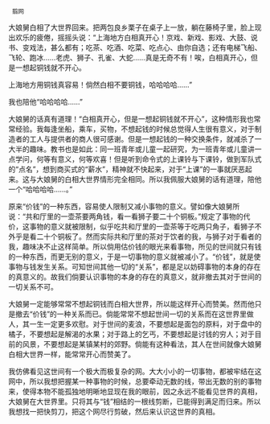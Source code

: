      翦网 

   大娘舅白相了大世界回来。把两包良乡栗子在桌子上一放，躺在藤椅子里，脸上现出欢乐的疲倦，摇摇头说：“上海地方白相真开心！京戏、新戏、影戏、大鼓、说书、变戏法，甚么都有；吃茶、吃酒、吃菜、吃点心、由你自选；还有电梯飞船、飞轮、跑冰……老虎、狮子、孔雀、大蛇……真是无奇不有！唉，白相真开心，但是一想起铜钱就不开心。 

   上海地方用铜钱真容易！倘然白相不要铜钱，哈哈哈哈……” 

   我也陪他“哈哈哈哈……” 

   大娘舅的话真有道理！“白相真开心，但是一想起铜钱就不开心”，这种情形我也常常经验。我每逢坐船，乘车，买物，不想起钱的时候总觉得人生很有意义，对于制造者的工人与提供者的商人很可感谢。但是一想起钱的一种交换条件，就减杀了一大半的趣味。教书也是如此：同一班青年或儿童一起研究，为一班青年或儿童讲一点学问，何等有意义，何等欢喜！但是听到命令式的上课铃与下课铃，做到军队式的“点名”，想到商买式的“薪水”，精神就不快起来，对于“上课”的一事就厌恶起来。这与大娘舅的白相大世界情形完全相同。所以我佩服大娘舅的话有道理，陪他一个“哈哈哈哈……。” 

   原来“价钱”的一种东西，容易使人限制又减小事物的意义。譬如像大娘舅所说：“共和厅里的一壶茶要两角钱，看一看狮子要二十个铜板。”规定了事物的代价，这事物的意义就被限制，似乎吃共和厅里的一壶茶等于吃两只角子，看狮子不外乎是看二十个铜板了。然而实际共和厅里的茶对于饮者的我，与狮子对于看者的我，趣味决不止这样简单。所以倘用估价钱的眼光来看事物，所见的世间就只有钱的一种东西，而更无别的意义，于是一切事物的意义就被减小了。“价钱”，就是使事物与钱发生关系。可知世间其他一切的“关系”，都是足以妨碍事物的本身的存在的真意义的。故我们倘要认识事物的本身的存在的真意义，就非撤去其对于世间的一切关系不可。 

   大娘舅一定能够常常不想起铜钱而白相大世界，所以能这样开心而赞美。然而他只是撤去“价钱”的一种关系而已。倘能常常不想起世间一切的关系而在这世界里做人，其一生一定更多欢慰。对于世间的麦浪，不要想起是面包的原料，对于盘中的橘子，不要想起是解渴的水果；对于路上的乞丐，不要想起是讨钱的穷人；对于目前的风景，不要想起是某镇某村的郊野。倘能有这种看法，其人在世间就像大娘舅白相大世界一样，能常常开心而赞美了。 

   我仿佛看见这世间有一个极大而极复杂的网。大大小小的一切事物，都被牢结在这网中，所以我想把握某一种事物的时候，总要牵动无数的线，带出无数的别的事物来，使得本物不能孤独地明晰地显现在我的眼前，因之永远不能看见世界的真相，大娘舅在大世界里。只将其与“钱”相结的一根线剪断，已能得到满足而归来。所以我想找一把快剪刀，把这个网尽行剪破，然后来认识这世界的真相。 

